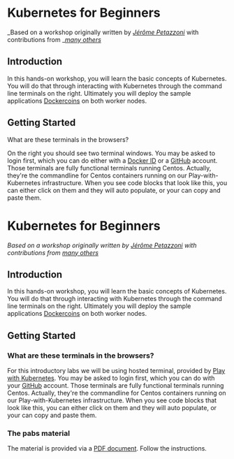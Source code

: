 # Kubernetes for Beginners

_Based on a workshop originally written by _[_Jérôme Petazzoni_](http://container.training/)_ with contributions from _[_many others_](https://github.com/jpetazzo/container.training/graphs/contributors)

## Introduction

In this hands-on workshop, you will learn the basic concepts of Kubernetes. You will do that through interacting with Kubernetes through the command line terminals on the right. Ultimately you will deploy the sample applications [Dockercoins](https://github.com/dockersamples/dockercoins) on both worker nodes.

## Getting Started

What are these terminals in the browsers?

On the right you should see two terminal windows. You may be asked to login first, which you can do either with a [Docker ID](https://hub.docker.com/) or a [GitHub](https://github.com/) account. Those terminals are fully functional terminals running Centos. Actually, they're the commandline for Centos containers running on our Play-with-Kubernetes infrastructure. When you see code blocks that look like this, you can either click on them and they will auto populate, or your can copy and paste them.
# Kubernetes for Beginners

_Based on a workshop originally written by [Jérôme Petazzoni](http://container.training/) with contributions from [many others](https://github.com/jpetazzo/container.training/graphs/contributors)_

## Introduction

In this hands-on workshop, you will learn the basic concepts of Kubernetes. You will do that through interacting with Kubernetes through the command line terminals on the right. Ultimately you will deploy the sample applications [Dockercoins](https://github.com/dockersamples/dockercoins) on both worker nodes.

## Getting Started

### What are these terminals in the browsers?

For this introductory labs we will be using hosted terminal, provided by [Play with Kubernetes](https://labs.play-with-k8s.com/). You may be asked to login first, which you can do with your [GitHub](https://github.com/) account. Those terminals are fully functional terminals running Centos. Actually, they're the commandline for Centos containers running on our Play-with-Kubernetes infrastructure. When you see code blocks that look like this, you can either click on them and they will auto populate, or your can copy and paste them.

### The pabs material
The material is provided via a [PDF document](Kubernetes%20for%20Beginners.pdf). Follow the instructions.